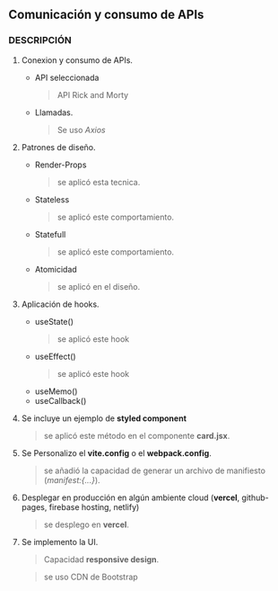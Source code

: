 <!-- Headers -->
## **Comunicación y consumo de APIs**

### **DESCRIPCIÓN**
 
1. Conexion y consumo de APIs.
    * API seleccionada
      > API Rick and Morty
    * Llamadas.
      > Se uso *Axios*
    
2. Patrones de diseño.
    * Render-Props
      > se aplicó esta tecnica.
    * Stateless
      > se aplicó este comportamiento.
    * Statefull
      > se aplicó este comportamiento.
    * Atomicidad
      > se aplicó en el diseño.

3. Aplicación de hooks.
    * useState()
      > se aplicó este hook
    * useEffect()
      > se aplicó este hook
    * useMemo()
    * useCallback()

4. Se incluye un ejemplo de **styled component**
    > se aplicó este método en el componente **card.jsx**.

5. Se Personalizo el **vite.config** o el **webpack.config**.
    > se añadió la capacidad de generar un archivo de manifiesto (*manifest:{...}*).

7. Desplegar en producción en algún ambiente cloud (**vercel**, github-pages, firebase hosting, netlify)
    > se desplego en **vercel**.

8. Se implemento la UI.
    > Capacidad **responsive design**.
    
    > se uso CDN de Bootstrap
  
